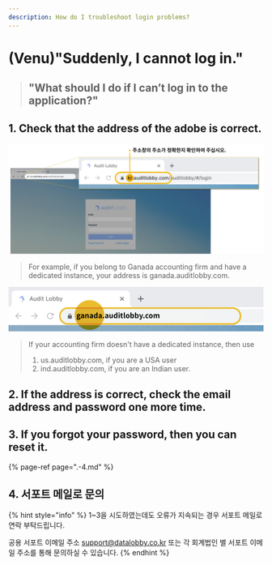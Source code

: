 ```yaml
---
description: How do I troubleshoot login problems?
---
```


# \(Venu\)"Suddenly, I cannot log in."

> ## "What should I do if I can’t log in to the application?"

## 1. Check that the address of the adobe is correct.

![](../.gitbook/assets/login-error-01.jpg)

> For example, if you belong to Ganada accounting firm and have a dedicated instance, your address is ganada.auditlobby.com.

![](../.gitbook/assets/image-165.png)

> If your accounting firm doesn't have a dedicated instance, then use
>
> 1. us.auditlobby.com, if you are a USA user
> 2. ind.auditlobby.com, if you are an Indian user.

## 2. If the address is correct, check the email address and password one more time.

## 3. If you forgot your password, then you can reset it.

{% page-ref page=".-4.md" %}

## 4. 서포트 메일로 문의

{% hint style="info" %}
1~3을 시도하였는데도 오류가 지속되는 경우 서포트 메일로 연락 부탁드립니다.

공용 서포트 이메일 주소 support@datalobby.co.kr 또는 각 회계법인 별 서포트 이메일 주소를 통해 문의하실 수 있습니다.
{% endhint %}

